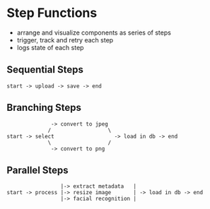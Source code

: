 # Step Functions
- arrange and visualize components as series of steps
- trigger, track and retry each step
- logs state of each step

## Sequential Steps
```
start -> upload -> save -> end
```

## Branching Steps
```
              -> convert to jpeg 
             /                  \
start -> select                   -> load in db -> end
             \                  /
              -> convert to png
```

## Parallel Steps
```
                 |-> extract metadata   |
start -> process |-> resize image       | -> load in db -> end
                 |-> facial recognition |
```
